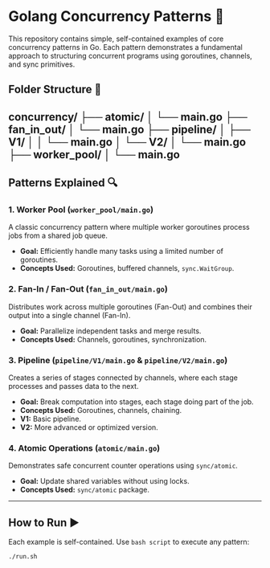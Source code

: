 # Golang Concurrency Patterns 🧵

This repository contains simple, self-contained examples of core concurrency patterns in Go. Each pattern demonstrates a fundamental approach to structuring concurrent programs using goroutines, channels, and sync primitives.

## Folder Structure 📁

concurrency/
├── atomic/
│ └── main.go
├── fan_in_out/
│ └── main.go
├── pipeline/
│ ├── V1/
│ │ └── main.go
│ └── V2/
│ └── main.go
├── worker_pool/
│ └── main.go
---

## Patterns Explained 🔍

### 1. **Worker Pool** (`worker_pool/main.go`)
A classic concurrency pattern where multiple worker goroutines process jobs from a shared job queue.

- **Goal:** Efficiently handle many tasks using a limited number of goroutines.
- **Concepts Used:** Goroutines, buffered channels, `sync.WaitGroup`.

### 2. **Fan-In / Fan-Out** (`fan_in_out/main.go`)
Distributes work across multiple goroutines (Fan-Out) and combines their output into a single channel (Fan-In).

- **Goal:** Parallelize independent tasks and merge results.
- **Concepts Used:** Channels, goroutines, synchronization.

### 3. **Pipeline** (`pipeline/V1/main.go` & `pipeline/V2/main.go`)
Creates a series of stages connected by channels, where each stage processes and passes data to the next.

- **Goal:** Break computation into stages, each stage doing part of the job.
- **Concepts Used:** Goroutines, channels, chaining.
- **V1:** Basic pipeline.
- **V2:** More advanced or optimized version.

### 4. **Atomic Operations** (`atomic/main.go`)
Demonstrates safe concurrent counter operations using `sync/atomic`.

- **Goal:** Update shared variables without using locks.
- **Concepts Used:** `sync/atomic` package.

---

## How to Run ▶️

Each example is self-contained. Use `bash script` to execute any pattern:

```bash
./run.sh